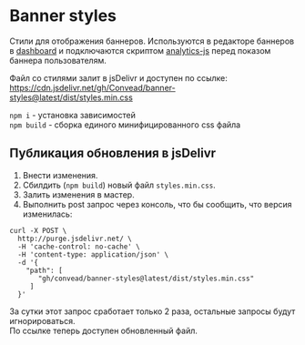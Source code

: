 # Banner styles

Стили для отображения баннеров. Используются в редакторе баннеров в [dashboard](https://github.com/Convead/dashboard) и подключаются скриптом [analytics-js](https://github.com/Convead/analytics-js) перед показом баннера пользователям.

Файл со стилями залит в jsDelivr и доступен по ссылке:
https://cdn.jsdelivr.net/gh/Convead/banner-styles@latest/dist/styles.min.css

`npm i` - установка зависимостей \
`npm build` - сборка единого минифицированного css файла

## Публикация обновления в jsDelivr

1. Внести изменения.
2. Сбилдить (`npm build`) новый файл `styles.min.css`.
3. Залить изменения в мастер.
4. Выполнить post запрос через консоль, что бы сообщить, что версия изменилась:

```
curl -X POST \
  http://purge.jsdelivr.net/ \
  -H 'cache-control: no-cache' \
  -H 'content-type: application/json' \
  -d '{
    "path": [
       "gh/convead/banner-styles@latest/dist/styles.min.css"
     ]
  }'
```

За сутки этот запрос сработает только 2 раза, остальные запросы будут игнорироваться. \
По ссылке теперь доступен обновленный файл.
